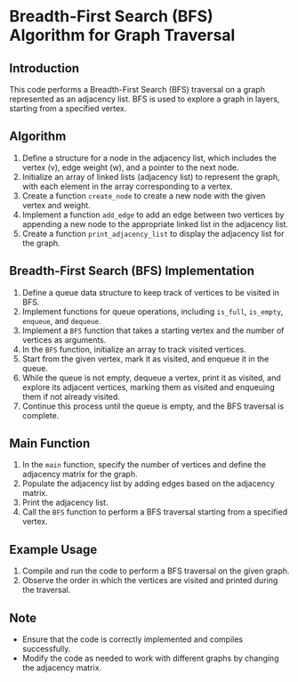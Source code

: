 # Breadth-First Search (BFS) Algorithm for Graph Traversal

## Introduction
This code performs a Breadth-First Search (BFS) traversal on a graph represented as an adjacency list. BFS is used to explore a graph in layers, starting from a specified vertex.

## Algorithm
1. Define a structure for a node in the adjacency list, which includes the vertex (v), edge weight (w), and a pointer to the next node.
2. Initialize an array of linked lists (adjacency list) to represent the graph, with each element in the array corresponding to a vertex.
3. Create a function `create_node` to create a new node with the given vertex and weight.
4. Implement a function `add_edge` to add an edge between two vertices by appending a new node to the appropriate linked list in the adjacency list.
5. Create a function `print_adjacency_list` to display the adjacency list for the graph.

## Breadth-First Search (BFS) Implementation
1. Define a queue data structure to keep track of vertices to be visited in BFS.
2. Implement functions for queue operations, including `is_full`, `is_empty`, `enqueue`, and `dequeue`.
3. Implement a `BFS` function that takes a starting vertex and the number of vertices as arguments.
4. In the `BFS` function, initialize an array to track visited vertices.
5. Start from the given vertex, mark it as visited, and enqueue it in the queue.
6. While the queue is not empty, dequeue a vertex, print it as visited, and explore its adjacent vertices, marking them as visited and enqueuing them if not already visited.
7. Continue this process until the queue is empty, and the BFS traversal is complete.

## Main Function
1. In the `main` function, specify the number of vertices and define the adjacency matrix for the graph.
2. Populate the adjacency list by adding edges based on the adjacency matrix.
3. Print the adjacency list.
4. Call the `BFS` function to perform a BFS traversal starting from a specified vertex.

## Example Usage
1. Compile and run the code to perform a BFS traversal on the given graph.
2. Observe the order in which the vertices are visited and printed during the traversal.

## Note
- Ensure that the code is correctly implemented and compiles successfully.
- Modify the code as needed to work with different graphs by changing the adjacency matrix.
